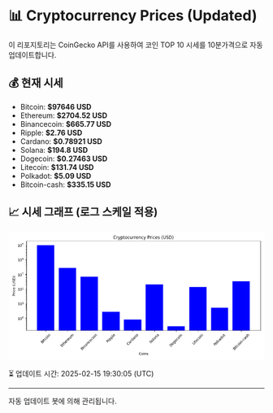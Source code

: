 
# 📊 Cryptocurrency Prices (Updated)

이 리포지토리는 CoinGecko API를 사용하여 코인 TOP 10 시세를 10분가격으로 자동 업데이트합니다.

## 💰 현재 시세
- Bitcoin: **$97646 USD**
- Ethereum: **$2704.52 USD**
- Binancecoin: **$665.77 USD**
- Ripple: **$2.76 USD**
- Cardano: **$0.78921 USD**
- Solana: **$194.8 USD**
- Dogecoin: **$0.27463 USD**
- Litecoin: **$131.74 USD**
- Polkadot: **$5.09 USD**
- Bitcoin-cash: **$335.15 USD**

## 📈 시세 그래프 (로그 스케일 적용)
![Crypto Prices](crypto_prices.png)

⏳ 업데이트 시간: 2025-02-15 19:30:05 (UTC)

---
자동 업데이트 봇에 의해 관리됩니다.
